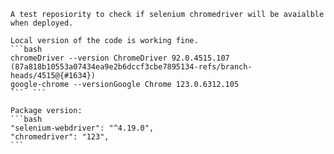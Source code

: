     A test reposiority to check if selenium chromedriver will be avaialble when deployed.

    Local version of the code is working fine.
    ```bash
    chromeDriver --version ChromeDriver 92.0.4515.107 (87a818b10553a07434ea9e2b6dccf3cbe7895134-refs/branch-heads/4515@{#1634})
    google-chrome --versionGoogle Chrome 123.0.6312.105
    ```  ```

    Package version:
    ```bash
    "selenium-webdriver": "^4.19.0",
    "chromedriver": "123",
    ```


